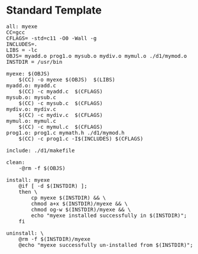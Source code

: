 <h1> Standard Template </h1>

<pre>
all: myexe
CC=gcc
CFLAGS= -std=c11 -O0 -Wall -g
INCLUDES=.
LIBS = -lc
OBJS= myadd.o prog1.o mysub.o mydiv.o mymul.o ./d1/mymod.o
INSTDIR = /usr/bin

myexe: $(OBJS)
	$(CC) -o myexe $(OBJS)  $(LIBS)
myadd.o: myadd.c
	$(CC) -c myadd.c  $(CFLAGS)
mysub.o: mysub.c
	$(CC) -c mysub.c  $(CFLAGS)
mydiv.o: mydiv.c
	$(CC) -c mydiv.c  $(CFLAGS)
mymul.o: mymul.c
	$(CC) -c mymul.c  $(CFLAGS)
prog1.o: prog1.c mymath.h ./d1/mymod.h
	$(CC) -c prog1.c -I$(INCLUDES) $(CFLAGS)

include: ./d1/makefile

clean:
	-@rm -f $(OBJS)

install: myexe
	@if [ -d $(INSTDIR) ];
	then \
		cp myexe $(INSTDIR) && \
		chmod a+x $(INSTDIR)/myexe && \
		chmod og-w $(INSTDIR)/myexe && \
		echo "myexe installed successfully in $(INSTDIR)";
	fi

uninstall: \
	@rm -f $(INSTDIR)/myexe
	@echo "myexe successfully un-installed from $(INSTDIR)";
</pre>
